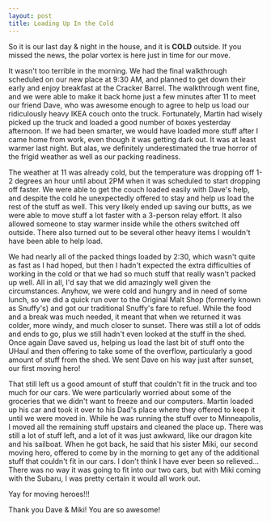 ```yaml
---
layout: post
title: Loading Up In the Cold
---
```


So it is our last day & night in the house, and it is __COLD__ outside. If you missed the news, the polar vortex is here just in time for our move. 

It wasn't too terrible in the morning. We had the final walkthrough scheduled on our new place at 9:30 AM, and planned to get down their early and enjoy breakfast at the Cracker Barrel. The walkthrough went fine, and we were able to make it back home just a few minutes after 11 to meet our friend Dave, who was awesome enough to agree to help us load our ridiculously heavy IKEA couch onto the truck. Fortunately, Martin had wisely picked up the truck and loaded a good number of boxes yesterday afternoon. If we had been smarter, we would have loaded more stuff after I came home from work, even though it was getting dark out. It was at least warmer last night. But alas, we definitely underestimated the true horror of the frigid weather as well as our packing readiness.

The weather at 11 was already cold, but the temperature was dropping off 1-2 degrees an hour until about 2PM when it was scheduled to start dropping off faster. We were able to get the couch loaded easily with Dave's help, and despite the cold he unexpectedly offered to stay and help us load the rest of the stuff as well. This very likely ended up saving our butts, as we were able to move stuff a lot faster with a 3-person relay effort. It also allowed someone to stay warmer inside while the others switched off outside. There also turned out to be several other heavy items I wouldn't have been able to help load. 

We had nearly all of the packed things loaded by 2:30, which wasn't quite as fast as I had hoped, but then I hadn't expected the extra difficulties of working in the cold or that we had so much stuff that really wasn't packed up well. All in all, I'd say that we did amazingly well given the circumstances. Anyhow, we were cold and hungry and in need of some lunch, so we did a quick run over to the Original Malt Shop (formerly known as Snuffy's) and got our traditional Snuffy's fare to refuel. While the food and a break was much needed, it meant that when we returned it was colder, more windy, and much closer to sunset. There was still a lot of odds and ends to go, plus we still hadn't even looked at the stuff in the shed. Once again Dave saved us, helping us load the last bit of stuff onto the UHaul and then offering to take some of the overflow, particularly a good amount of stuff from the shed. We sent Dave on his way just after sunset, our first moving hero!

That still left us a good amount of stuff that couldn't fit in the truck and too much for our cars. We were particularly worried about some of the groceries that we didn't want to freeze and our computers. Martin loaded up his car and took it over to his Dad's place where they offered to keep it until we were moved in. While he was running the stuff over to Minneapolis, I moved all the remaining stuff upstairs and cleaned the place up. There was still a lot of stuff left, and a lot of it was just awkward, like our dragon kite and his sailboat. When he got back, he said that his sister Miki, our second moving hero, offered to come by in the morning to get any of the additional stuff that couldn't fit in our cars. I don't think I have ever been so relieved... There was no way it was going to fit into our two cars, but with Miki coming with the Subaru, I was pretty certain it would all work out. 

Yay for moving heroes!!!  

Thank you Dave & Miki! You are so awesome!





